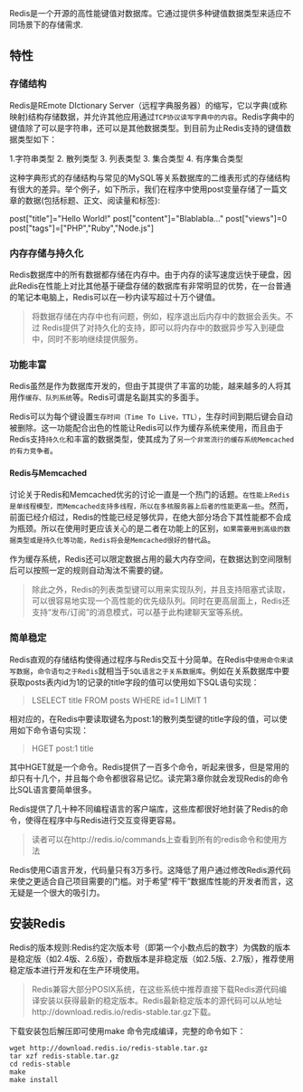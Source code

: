 Redis是一个开源的高性能键值对数据库。它通过提供多种键值数据类型来适应不同场景下的存储需求.

## 特性

### 存储结构

Redis是REmote DIctionary Server（远程字典服务器）的缩写，它以字典(或称映射)结构存储数据，并允许其他应用通过`TCP协议读写字典中的内容`。Redis字典中的键值除了可以是字符串，还可以是其他数据类型。到目前为止Redis支持的键值数据类型如下：

1.字符串类型
2. 散列类型
3. 列表类型
3. 集合类型
4. 有序集合类型

这种字典形式的存储结构与常见的MySQL等关系数据库的二维表形式的存储结构有很大的差异。举个例子，如下所示，我们在程序中使用post变量存储了一篇文章的数据(包括标题、正文、阅读量和标签):

post["title"]="Hello World!"
post["content"]="Blablabla..."
post["views"]=0
post["tags"]=["PHP","Ruby","Node.js"]

### 内存存储与持久化

Redis数据库中的所有数据都存储在内存中。由于内存的读写速度远快于硬盘，因此Redis在性能上对比其他基于硬盘存储的数据库有非常明显的优势，在一台普通的笔记本电脑上，Redis可以在一秒内读写超过十万个键值。

>将数据存储在内存中也有问题，例如，程序退出后内存中的数据会丢失。不过 Redis提供了对持久化的支持，即可以将内存中的数据异步写入到硬盘中，同时不影响继续提供服务。

### 功能丰富

Redis虽然是作为数据库开发的，但由于其提供了丰富的功能，越来越多的人将其用作`缓存、队列系统`等。Redis可谓是名副其实的多面手。

Redis可以为每个键设置`生存时间（Time To Live，TTL）`，生存时间到期后键会自动被删除。这一功能配合出色的性能让Redis可以作为缓存系统来使用，而且由于Redis支持`持久化`和丰富的数据类型，使其成为了`另一个非常流行的缓存系统Memcached的有力竞争者`。

#### Redis与Memcached

讨论关于Redis和Memcached优劣的讨论一直是一个热门的话题。`在性能上Redis是单线程模型，而Memcached支持多线程，所以在多核服务器上后者的性能更高一些`。然而，前面已经介绍过，Redis的性能已经足够优异，在绝大部分场合下其性能都不会成为瓶颈。所以在使用时更应该关心的是二者在功能上的区别，`如果需要用到高级的数据类型或是持久化等功能，Redis将会是Memcached很好的替代品`。

作为缓存系统，Redis还可以限定数据占用的最大内存空间，在数据达到空间限制后可以按照一定的规则自动淘汰不需要的键。

>除此之外，Redis的列表类型键可以用来实现队列，并且支持阻塞式读取，可以很容易地实现一个高性能的优先级队列。同时在更高层面上，Redis还支持“发布/订阅”的消息模式，可以基于此构建聊天室等系统。

### 简单稳定

Redis直观的存储结构使得通过程序与Redis交互十分简单。在Redis中`使用命令来读写数据`，`命令语句之于Redis`就相当于`SQL语言之于关系数据库`。例如在关系数据库中要获取posts表内id为1的记录的title字段的值可以使用如下SQL语句实现：

>LSELECT title FROM posts WHERE id=1 LIMIT 1

相对应的，在Redis中要读取键名为post:1的散列类型键的title字段的值，可以使用如下命令语句实现：

>HGET post:1 title

其中HGET就是一个命令。Redis提供了一百多个命令，听起来很多，但是常用的却只有十几个，并且每个命令都很容易记忆。读完第3章你就会发现Redis的命令比SQL语言要简单很多。

Redis提供了几十种不同编程语言的客户端库，这些库都很好地封装了Redis的命令，使得在程序中与Redis进行交互变得更容易。

>读者可以在http://redis.io/commands上查看到所有的redis命令和使用方法

Redis使用C语言开发，代码量只有3万多行。这降低了用户通过修改Redis源代码来使之更适合自己项目需要的门槛。对于希望“榨干”数据库性能的开发者而言，这无疑是一个很大的吸引力。

## 安装Redis

Redis的版本规则:Redis约定次版本号（即第一个小数点后的数字）为偶数的版本是稳定版（如2.4版、2.6版），奇数版本是非稳定版（如2.5版、2.7版），推荐使用稳定版本进行开发和在生产环境使用。

>Redis兼容大部分POSIX系统，在这些系统中推荐直接下载Redis源代码编译安装以获得最新的稳定版本。Redis最新稳定版本的源代码可以从地址http://download.redis.io/redis-stable.tar.gz下载。

下载安装包后解压即可使用make 命令完成编译，完整的命令如下：

```shell
wget http://download.redis.io/redis-stable.tar.gz
tar xzf redis-stable.tar.gz
cd redis-stable
make
make install
```

